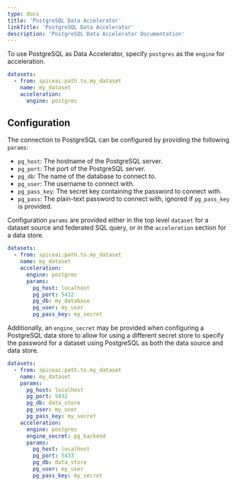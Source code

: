 ```yaml
---
type: docs
title: 'PostgreSQL Data Accelerator'
linkTitle: 'PostgreSQL Data Accelerator'
description: 'PostgreSQL Data Accelerator Documentation'
---
```


To use PostgreSQL as Data Accelerator, specify `postgres` as the `engine` for acceleration.

```yaml
datasets:
  - from: spiceai:path.to.my_dataset
    name: my_dataset
    acceleration:
      engine: postgres
```

## Configuration

The connection to PostgreSQL can be configured by providing the following `params`:

- `pg_host`: The hostname of the PostgreSQL server.
- `pg_port`: The port of the PostgreSQL server.
- `pg_db`: The name of the database to connect to.
- `pg_user`: The username to connect with.
- `pg_pass_key`: The secret key containing the password to connect with.
- `pg_pass`: The plain-text password to connect with, ignored if `pg_pass_key` is provided.

Configuration `params` are provided either in the top level `dataset` for a dataset source and federated SQL query, or in the `acceleration` section for a data store.

```yaml
datasets:
  - from: spiceai:path.to.my_dataset
    name: my_dataset
    acceleration:
      engine: postgres
      params:
        pg_host: localhost
        pg_port: 5432
        pg_db: my_database
        pg_user: my_user
        pg_pass_key: my_secret
```

Additionally, an `engine_secret` may be provided when configuring a PostgreSQL data store to allow for using a different secret store to specify the password for a dataset using PostgreSQL as both the data source and data store.

```yaml
datasets:
  - from: spiceai:path.to.my_dataset
    name: my_dataset
    params:
      pg_host: localhost
      pg_port: 5432
      pg_db: data_store
      pg_user: my_user
      pg_pass_key: my_secret
    acceleration:
      engine: postgres
      engine_secret: pg_backend
      params:
        pg_host: localhost
        pg_port: 5433
        pg_db: data_store
        pg_user: my_user
        pg_pass_key: my_secret
```

